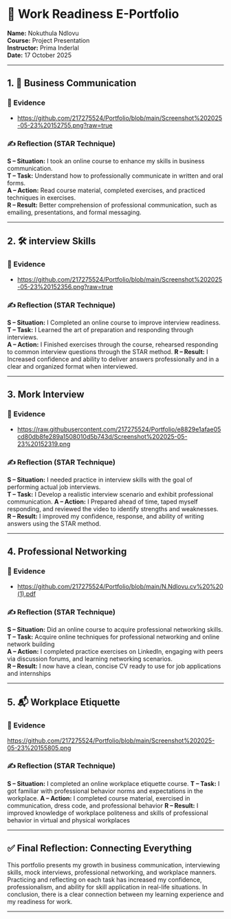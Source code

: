 # 🌟 Work Readiness E-Portfolio

**Name:** Nokuthula Ndlovu  
**Course:** Project Presentation  
**Instructor:** Prima Inderlal  
**Date:** 17 October 2025  

---

## 1. 💼 Business Communication

### 📁 Evidence
- https://github.com/217275524/Portfolio/blob/main/Screenshot%202025-05-23%20152755.png?raw=true

### ✍️ Reflection (STAR Technique)
**S – Situation:** I took an online course to enhance my skills in business communication.   
**T – Task:** Understand how to professionally communicate in written and oral forms.    
**A – Action:** Read course material, completed exercises, and practiced techniques in exercises.  
**R – Result:** Better comprehension of professional communication, such as emailing, presentations, and formal messaging.

---

## 2. 🛠️ interview Skills

### 📁 Evidence
- https://github.com/217275524/Portfolio/blob/main/Screenshot%202025-05-23%20152356.png?raw=true

### ✍️ Reflection (STAR Technique)
**S – Situation:** I Completed an online course to improve interview readiness.
**T – Task:** I Learned the art of preparation and responding through interviews.  
**A – Action:** I Finished exercises through the course, rehearsed responding to common interview questions through the STAR method. 
**R – Result:** I Increased confidence and ability to deliver answers professionally and in a clear and organized format when interviewed.

---

## 3. Mork Interview

### 📁 Evidence
- https://raw.githubusercontent.com/217275524/Portfolio/e8829e1afae05cd80db8fe289a1508010d5b743d/Screenshot%202025-05-23%20152319.png

### ✍️ Reflection (STAR Technique)
**S – Situation:** I needed practice in interview skills with the goal of performing actual job interviews.  
**T – Task:** I Develop a realistic interview scenario and exhibit professional communication.
**A – Action:** I Prepared ahead of time, taped myself responding, and reviewed the video to identify strengths and weaknesses.
**R – Result:** I improved my confidence, response, and ability of writing answers using the STAR method.

---

## 4. Professional Networking

### 📁 Evidence
- https://github.com/217275524/Portfolio/blob/main/N.Ndlovu.cv%20%20(1).pdf

### ✍️ Reflection (STAR Technique)
**S – Situation:** Did an online course to acquire professional networking skills. 
**T – Task:**  Acquire online techniques for professional networking and online network building  
**A – Action:**  I completed practice exercises on LinkedIn, engaging with peers via discussion forums, and learning networking scenarios.   
**R – Result:** I now have a clean, concise CV ready to use for job applications and internships

---

## 5. 📬 Workplace Etiquette

### 📁 Evidence
https://github.com/217275524/Portfolio/blob/main/Screenshot%202025-05-23%20155805.png

### ✍️ Reflection (STAR Technique)
**S – Situation:**  I completed an online workplace etiquette course. 
**T – Task:** I got familiar with professional behavior norms and expectations in the workplace. 
**A – Action:** I completed course material, exercised in communication, dress code, and professional behavior 
**R – Result:** I improved knowledge of workplace politeness and skills of professional behavior in virtual and physical workplaces

---

## ✅ Final Reflection: Connecting Everything

This portfolio presents my growth in business communication, interviewing skills, mock interviews, professional networking, and workplace manners.
Practicing and reflecting on each task has increased my confidence, professionalism, and ability for skill application in real-life situations.
In conclusion, there is a clear connection between my learning experience and my readiness for work.


---
